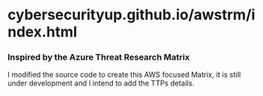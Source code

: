 # cybersecurityup.github.io/awstrm/index.html

### Inspired by the Azure Threat Research Matrix

I modified the source code to create this AWS focused Matrix, it is still under development and I intend to add the TTPs details.
